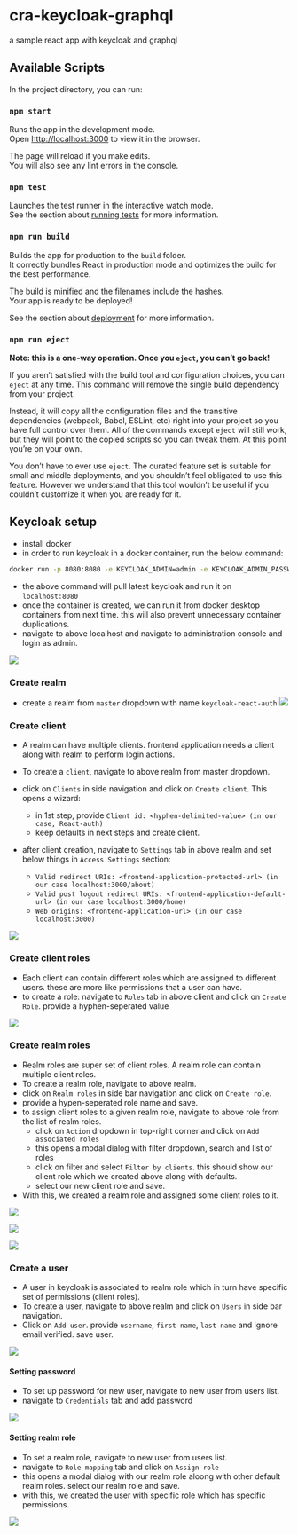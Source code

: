 # cra-keycloak-graphql
a sample react app with keycloak and graphql

## Available Scripts

In the project directory, you can run:

### `npm start`

Runs the app in the development mode.\
Open [http://localhost:3000](http://localhost:3000) to view it in the browser.

The page will reload if you make edits.\
You will also see any lint errors in the console.

### `npm test`

Launches the test runner in the interactive watch mode.\
See the section about [running tests](https://facebook.github.io/create-react-app/docs/running-tests) for more information.

### `npm run build`

Builds the app for production to the `build` folder.\
It correctly bundles React in production mode and optimizes the build for the best performance.

The build is minified and the filenames include the hashes.\
Your app is ready to be deployed!

See the section about [deployment](https://facebook.github.io/create-react-app/docs/deployment) for more information.

### `npm run eject`

**Note: this is a one-way operation. Once you `eject`, you can’t go back!**

If you aren’t satisfied with the build tool and configuration choices, you can `eject` at any time. This command will remove the single build dependency from your project.

Instead, it will copy all the configuration files and the transitive dependencies (webpack, Babel, ESLint, etc) right into your project so you have full control over them. All of the commands except `eject` will still work, but they will point to the copied scripts so you can tweak them. At this point you’re on your own.

You don’t have to ever use `eject`. The curated feature set is suitable for small and middle deployments, and you shouldn’t feel obligated to use this feature. However we understand that this tool wouldn’t be useful if you couldn’t customize it when you are ready for it.

## Keycloak setup

- install docker
- in order to run keycloak in a docker container, run the below command: 
```bash
docker run -p 8080:8080 -e KEYCLOAK_ADMIN=admin -e KEYCLOAK_ADMIN_PASSWORD=admin quay.io/keycloak/keycloak:latest start-dev
```
- the above command will pull latest keycloak and run it on `localhost:8080`
- once the container is created, we can run it from docker desktop containers from next time. this will also prevent unnecessary container duplications.
- navigate to above localhost and navigate to administration console and login as admin.

![](https://github.com/KiranMantha/gist-images/blob/main/keycloak/keycloak-landing-page.png)

### Create realm

- create a realm from `master` dropdown with name `keycloak-react-auth`
![](https://github.com/KiranMantha/gist-images/blob/main/keycloak/keycloak-realm-dropdown.png)

### Create client

- A realm can have multiple clients. frontend application needs a client along with realm to perform login actions.
- To create a `client`, navigate to above realm from master dropdown.
- click on `Clients` in side navigation and click on `Create client`. This opens a wizard:
    * in 1st step, provide `Client id: <hyphen-delimited-value> (in our case, React-auth)`
    * keep defaults in next steps and create client.


- after client creation, navigate to `Settings` tab in above realm and set below things in `Access Settings` section:
    * `Valid redirect URIs: <frontend-application-protected-url> (in our case localhost:3000/about)`
    * `Valid post logout redirect URIs: <frontend-application-default-url> (in our case localhost:3000/home)`
    * `Web origins: <frontend-application-url> (in our case localhost:3000)`

![](https://github.com/KiranMantha/gist-images/blob/main/keycloak/keycloak-create-client.png)

### Create client roles

- Each client can contain different roles which are assigned to different users. these are more like permissions that a user can have.
- to create a role: navigate to `Roles` tab in above client and click on `Create Role`. provide a hyphen-seperated value

![](https://github.com/KiranMantha/gist-images/blob/main/keycloak/keycloak-realm-details-client-roles.png)

### Create realm roles

- Realm roles are super set of client roles. A realm role can contain multiple client roles. 
- To create a realm role, navigate to above realm.
- click on `Realm roles` in side bar navigation and click on `Create role`. 
- provide a hypen-seperated role name and save.
- to assign client roles to a given realm role, navigate to above role from the list of realm roles. 
    * click on `Action` dropdown in top-right corner and click on `Add associated roles`
    * this opens a modal dialog with filter dropdown, search and list of roles
    * click on filter and select `Filter by clients`. this should show our client role which we created above along with defaults.
    * select our new client role and save.
- With this, we created a realm role and assigned some client roles to it.

![](https://github.com/KiranMantha/gist-images/blob/main/keycloak/keycloak-realm-roles.png)

![](https://github.com/KiranMantha/gist-images/blob/main/keycloak/keycloak-realm-role-details.png)

![](https://github.com/KiranMantha/gist-images/blob/main/keycloak/keycloak-set-client-roles-to-realm-roles.png)

### Create a user

- A user in keycloak is associated to realm role which in turn have specific set of permissions (client roles). 
- To create a user, navigate to above realm and click on `Users` in side bar navigation.
- Click on `Add user`. provide `username`, `first name`, `last name` and ignore email verified. save user.

![](https://github.com/KiranMantha/gist-images/blob/main/keycloak/keycloak-create-user.png)

#### Setting password
- To set up password for new user, navigate to new user from users list.
- navigate to `Credentials` tab and add password

![](https://github.com/KiranMantha/gist-images/blob/main/keycloak/keycloak-set-new-user-credentials.png)

#### Setting realm role
- To set a realm role, navigate to new user from users list. 
- navigate to `Role mapping` tab and click on `Assign role`
- this opens a modal dialog with our realm role aloong with other default realm roles. select our realm role and save.
- with this, we created the user with specific role which has specific permissions.

![](https://github.com/KiranMantha/gist-images/blob/main/keycloak/keycloak-assign-role-to-user.png)


